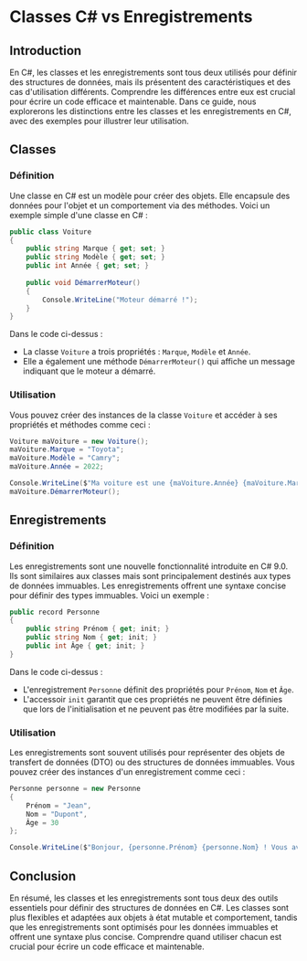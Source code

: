 # Classes C# vs Enregistrements

## Introduction

En C#, les classes et les enregistrements sont tous deux utilisés pour définir des structures de données, mais ils présentent des caractéristiques et des cas d'utilisation différents. Comprendre les différences entre eux est crucial pour écrire un code efficace et maintenable. Dans ce guide, nous explorerons les distinctions entre les classes et les enregistrements en C#, avec des exemples pour illustrer leur utilisation.

## Classes

### Définition

Une classe en C# est un modèle pour créer des objets. Elle encapsule des données pour l'objet et un comportement via des méthodes. Voici un exemple simple d'une classe en C# :

```csharp
public class Voiture
{
    public string Marque { get; set; }
    public string Modèle { get; set; }
    public int Année { get; set; }
    
    public void DémarrerMoteur()
    {
        Console.WriteLine("Moteur démarré !");
    }
}
```

Dans le code ci-dessus :
- La classe `Voiture` a trois propriétés : `Marque`, `Modèle` et `Année`.
- Elle a également une méthode `DémarrerMoteur()` qui affiche un message indiquant que le moteur a démarré.

### Utilisation

Vous pouvez créer des instances de la classe `Voiture` et accéder à ses propriétés et méthodes comme ceci :

```csharp
Voiture maVoiture = new Voiture();
maVoiture.Marque = "Toyota";
maVoiture.Modèle = "Camry";
maVoiture.Année = 2022;

Console.WriteLine($"Ma voiture est une {maVoiture.Année} {maVoiture.Marque} {maVoiture.Modèle}");
maVoiture.DémarrerMoteur();
```

## Enregistrements

### Définition

Les enregistrements sont une nouvelle fonctionnalité introduite en C# 9.0. Ils sont similaires aux classes mais sont principalement destinés aux types de données immuables. Les enregistrements offrent une syntaxe concise pour définir des types immuables. Voici un exemple :

```csharp
public record Personne
{
    public string Prénom { get; init; }
    public string Nom { get; init; }
    public int Âge { get; init; }
}
```

Dans le code ci-dessus :
- L'enregistrement `Personne` définit des propriétés pour `Prénom`, `Nom` et `Âge`.
- L'accessoir `init` garantit que ces propriétés ne peuvent être définies que lors de l'initialisation et ne peuvent pas être modifiées par la suite.

### Utilisation

Les enregistrements sont souvent utilisés pour représenter des objets de transfert de données (DTO) ou des structures de données immuables. Vous pouvez créer des instances d'un enregistrement comme ceci :

```csharp
Personne personne = new Personne
{
    Prénom = "Jean",
    Nom = "Dupont",
    Âge = 30
};

Console.WriteLine($"Bonjour, {personne.Prénom} {personne.Nom} ! Vous avez {personne.Âge} ans.");
```

## Conclusion

En résumé, les classes et les enregistrements sont tous deux des outils essentiels pour définir des structures de données en C#. Les classes sont plus flexibles et adaptées aux objets à état mutable et comportement, tandis que les enregistrements sont optimisés pour les données immuables et offrent une syntaxe plus concise. Comprendre quand utiliser chacun est crucial pour écrire un code efficace et maintenable.